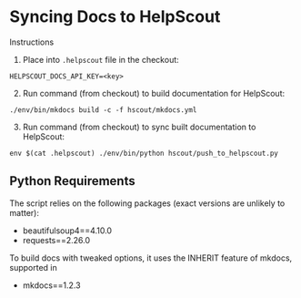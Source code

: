 # Syncing Docs to HelpScout

Instructions

1. Place into `.helpscout` file in the checkout:
```
HELPSCOUT_DOCS_API_KEY=<key>
```

2. Run command (from checkout) to build documentation for HelpScout:
```
./env/bin/mkdocs build -c -f hscout/mkdocs.yml
```

3. Run command (from checkout) to sync built documentation to HelpScout:

```
env $(cat .helpscout) ./env/bin/python hscout/push_to_helpscout.py
```


## Python Requirements

The script relies on the following packages (exact versions are unlikely to matter):

- beautifulsoup4==4.10.0
- requests==2.26.0

To build docs with tweaked options, it uses the INHERIT feature of mkdocs, supported in

- mkdocs==1.2.3
